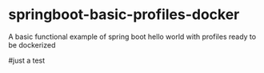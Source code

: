 # springboot-basic-profiles-docker
A basic functional example of spring boot hello world with profiles ready to be dockerized

#just a test
